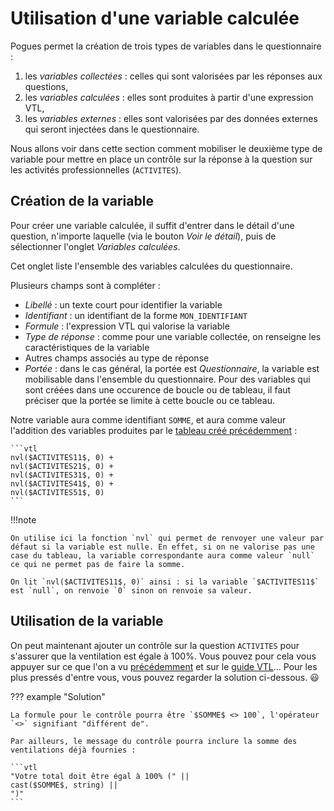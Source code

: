 # Utilisation d'une variable calculée

Pogues permet la création de trois types de variables dans le questionnaire :

1. les _variables collectées_ : celles qui sont valorisées par les réponses aux questions,
2. les _variables calculées_ : elles sont produites à partir d'une expression VTL,
3. les _variables externes_ : elles sont valorisées par des données externes qui seront injectées dans le questionnaire.

Nous allons voir dans cette section comment mobiliser le deuxième type de variable pour mettre en place un contrôle sur la réponse à la question sur les activités professionnelles (`ACTIVITES`).

## Création de la variable

Pour créer une variable calculée, il suffit d'entrer dans le détail d'une question, n'importe laquelle (via le bouton _Voir le détail_), puis de sélectionner l'onglet _Variables calculées_.

Cet onglet liste l'ensemble des variables calculées du questionnaire.

Plusieurs champs sont à compléter :

- _Libellé_ : un texte court pour identifier la variable
- _Identifiant_ : un identifiant de la forme `MON_IDENTIFIANT`
- _Formule_ : l'expression VTL qui valorise la variable
- _Type de réponse_ : comme pour une variable collectée, on renseigne les caractéristiques de la variable
- Autres champs associés au type de réponse
- _Portée_ : dans le cas général, la portée est _Questionnaire_, la variable est mobilisable dans l'ensemble du questionnaire. Pour des variables qui sont créées dans une occurence de boucle ou de tableau, il faut préciser que la portée se limite à cette boucle ou ce tableau.

Notre variable aura comme identifiant `SOMME`, et aura comme valeur l'addition des variables produites par le [tableau créé précédemment](15-creation-tableau.md) :

    ```vtl
    nvl($ACTIVITES11$, 0) +
    nvl($ACTIVITES21$, 0) +
    nvl($ACTIVITES31$, 0) +
    nvl($ACTIVITES41$, 0) +
    nvl($ACTIVITES51$, 0)
    ```

!!!note

    On utilise ici la fonction `nvl` qui permet de renvoyer une valeur par défaut si la variable est nulle. En effet, si on ne valorise pas une case du tableau, la variable correspondante aura comme valeur `null` ce qui ne permet pas de faire la somme.

    On lit `nvl($ACTIVITES11$, 0)` ainsi : si la variable `$ACTIVITES11$` est `null`, on renvoie `0` sinon on renvoie sa valeur.

## Utilisation de la variable

On peut maintenant ajouter un contrôle sur la question `ACTIVITES` pour s'assurer que la ventilation est égale à 100%. Vous pouvez pour cela vous appuyer sur ce que l'on a vu [précédemment](21-ajout-controle.md) et sur le [guide VTL](../guide/vtl.md)... Pour les plus pressés d'entre vous, vous pouvez regarder la solution ci-dessous. :smiley:

??? example "Solution"

    La formule pour le contrôle pourra être `$SOMME$ <> 100`, l'opérateur `<>` signifiant "différent de".

    Par ailleurs, le message du contrôle pourra inclure la somme des ventilations déjà fournies :

    ```vtl
    "Votre total doit être égal à 100% (" || 
    cast($SOMME$, string) ||
    ")"
    ```
